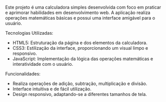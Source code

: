 Este projeto é uma calculadora simples desenvolvida com foco em praticar e aprimorar habilidades em desenvolvimento web. A aplicação realiza operações matemáticas básicas e possui uma interface amigável para o usuário.

Tecnologias Utilizadas:
- HTML5: Estruturação da página e dos elementos da calculadora.
- CSS3: Estilização da interface, proporcionando um visual limpo e responsivo.
- JavaScript: Implementação da lógica das operações matemáticas e interatividade com o usuário.

Funcionalidades:
- Realiza operações de adição, subtração, multiplicação e divisão.
- Interface intuitiva e de fácil utilização.
- Design responsivo, adaptando-se a diferentes tamanhos de tela.
